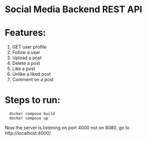 ﻿# Social Media Backend REST API 
# Features:
  1. GET  user profile 
  2. Follow a user 
  3. Upload a post 
  4. Delete a post 
  5. Like a post 
  6. Unlike a liked post
  7. Comment on a post
# Steps to run:
```
  docker compose build
  docker compose up
 ```
  
  Now the server is listening on port 4000 not on 8080, go to http://localhost:4000/
  

